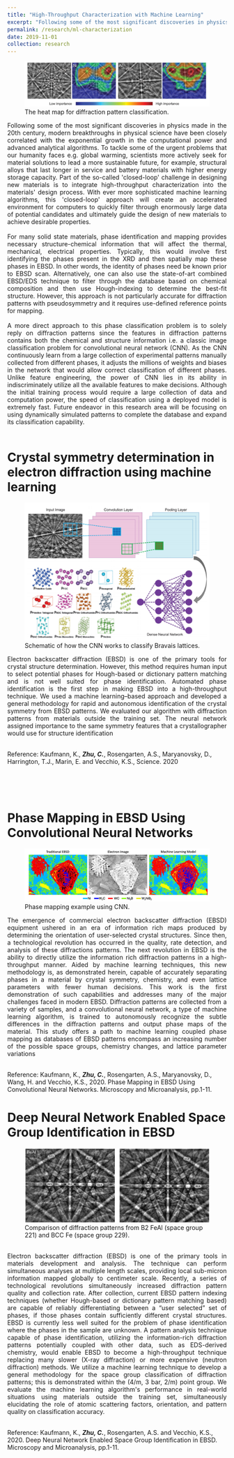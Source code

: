 ```yaml
---
title: "High-Throughput Characterization with Machine Learning"
excerpt: "Following some of the most significant discoveries in physics made in the 20th century, modern breakthroughs in physical science have been closely correlated with the exponential growth in the computational power and advanced analytical algorithms. To tackle some of the urgent problems that our humanity faces such as global warming, scientists more actively seek for material solutions to lead a more sustainable future, for example, structural alloys that last longer in service and battery materials with higher energy storage capacity. Part of the so-called 'closed-loop' challenge in designing new materials is to integrate high-throughput characterization into the materials' design process. With ever more sophisticated machine learning algorithms... <br/><img src='/images/ML-importance.png'>"
permalink: /research/ml-characterization
date: 2019-11-01
collection: research
---
```

<figure>
    <img src='/images/ML-importance.png' class="center"> 
    <figcaption> The heat map for diffraction pattern classification.</figcaption>
</figure>

<div style="text-align: justify"> Following some of the most significant discoveries in physics made in the 20th century, modern breakthroughs in physical science have been closely correlated with the exponential growth in the computational power and advanced analytical algorithms. To tackle some of the urgent problems that our humanity faces e.g. global warming, scientists more actively seek for material solutions to lead a more sustainable future, for example, structural alloys that last longer in service and battery materials with higher energy storage capacity. Part of the so-called 'closed-loop' challenge in designing new materials is to integrate high-throughput characterization into the materials' design process. With ever more sophisticated machine learning algorithms, this 'closed-loop' approach will create an accelerated environment for computers to quickly filter through enormously large data of potential candidates and ultimately guide the design of new materials to achieve desirable properties. </div>
<br />

<div style="text-align: justify"> For many solid state materials, phase identification and mapping provides necessary structure-chemical information that will affect the thermal, mechanical, electrical properties. Typically, this would involve first identifying the phases present in the XRD and then spatially map these phases in EBSD. In other words, the identity of phases need be known prior to EBSD scan. Alternatively, one can also use the state-of-art combined EBSD/EDS technique to filter through the database based on chemical composition and then use Hough-indexing to determine the best-fit structure. However, this approach is not particularly accurate for diffraction patterns with pseudosymmetry and it requires use-defined reference points for mapping. </div>
<br />

<div style="text-align: justify"> A more direct approach to this phase classification problem is to solely reply on diffraction patterns since the features in diffraction patterns contains both the chemical and structure information i.e. a classic image classification problem for convolutional neural network (CNN). As the CNN continuously learn from a large collection of experimental patterns manually collected from different phases, it adjusts the millions of weights and biases in the network that would allow correct classification of different phases. Unlike feature engineering, the power of CNN lies in its ability in indiscriminately utilize all the available features to make decisions. Although the initial training process would require a large collection of data and computation power, the speed of classification using a deployed model is extremely fast. Future endeavor in this research area will be focusing on using dynamically simulated patterns to complete the database and expand its classification capability. </div>
<br />


Crystal symmetry determination in electron diffraction using machine learning
====

<figure>
    <img src='/images/cnn-ebsd.png' class="center"> 
    <figcaption> Schematic of how the CNN works to classify Bravais lattices.</figcaption>
</figure>


<div style="text-align: justify"> Electron backscatter diffraction (EBSD) is one of the primary tools for crystal structure determination.
However, this method requires human input to select potential phases for Hough-based or dictionary pattern matching and is not well suited for phase identification. Automated phase identification is the first step in making EBSD into a high-throughput technique. We used a machine learning–based approach and developed a general methodology for rapid and autonomous identification of the crystal symmetry from EBSD patterns. We evaluated our algorithm with diffraction patterns from materials outside the training set. The neural network assigned importance to the same symmetry features that a crystallographer would use for structure identification</div>
<br />

Reference: Kaufmann, K., ***Zhu, C.***, Rosengarten, A.S., Maryanovsky, D., Harrington, T.J., Marin, E. and Vecchio, K.S., Science. 2020

<br />
<br />
<br />

Phase Mapping in EBSD Using Convolutional Neural Networks
====

<figure>
    <img src='/images/ML-phasemaps.png' class="center"> 
    <figcaption> Phase mapping example using CNN.</figcaption>
</figure>

<div style="text-align: justify"> The emergence of commercial electron backscatter diffraction (EBSD) equipment ushered in an era of information rich maps produced by determining the orientation of user-selected crystal structures. Since then, a technological revolution has occurred in the quality, rate detection, and analysis of these diffractions patterns. The next revolution in EBSD is the ability to directly utilize the information rich diffraction patterns in a high-throughput manner. Aided by machine learning techniques, this new methodology is, as demonstrated herein, capable of accurately separating phases in a material by crystal symmetry, chemistry, and even lattice parameters with fewer human decisions. This work is the first demonstration of such capabilities and addresses many of the major challenges faced in modern EBSD. Diffraction patterns are collected from a variety of samples, and a convolutional neural network, a type of machine learning algorithm, is trained to autonomously recognize the subtle differences in the diffraction patterns and output phase maps of the material. This study offers a path to machine learning coupled phase mapping as databases of EBSD patterns encompass an increasing number of the possible space groups, chemistry changes, and lattice parameter variations </div>
<br />

Reference: Kaufmann, K., ***Zhu, C.***, Rosengarten, A.S., Maryanovsky, D., Wang, H. and Vecchio, K.S., 2020. Phase Mapping in EBSD Using Convolutional Neural Networks. Microscopy and Microanalysis, pp.1-11. 

Deep Neural Network Enabled Space Group Identification in EBSD
=====

<figure>
    <img src='/images/space group-ml.png' class="center"> 
    <figcaption> Comparison of diffraction patterns from B2 FeAl (space group 221) and BCC Fe (space group 229). <figcaption>
</figure>
<br />

<div style="text-align: justify"> Electron backscatter diffraction (EBSD) is one of the primary tools in materials development and analysis. The technique can perform simultaneous analyses at multiple length scales, providing local sub-micron information mapped globally to centimeter scale. Recently, a series of technological revolutions simultaneously increased diffraction pattern quality and collection rate. After collection, current EBSD pattern indexing techniques (whether Hough-based or dictionary pattern matching based) are capable of reliably differentiating between a “user selected” set of phases, if those phases contain sufficiently different crystal structures. EBSD is currently less well suited for the problem of phase identification where the phases in the sample are unknown. A pattern analysis technique capable of phase identification, utilizing the information-rich diffraction patterns potentially coupled with other data, such as EDS-derived chemistry, would enable EBSD to become a high-throughput technique replacing many slower (X-ray diffraction) or more expensive (neutron diffraction) methods. We utilize a machine learning technique to develop a general methodology for the space group classification of diffraction patterns; this is demonstrated within the (4/m, 3 bar, 2/m) point group. We evaluate the machine learning algorithm's performance in real-world situations using materials outside the training set, simultaneously elucidating the role of atomic scattering factors, orientation, and pattern quality on classification accuracy. </div>
<br />

Reference: Kaufmann, K., ***Zhu, C.***, Rosengarten, A.S. and Vecchio, K.S., 2020. Deep Neural Network Enabled Space Group Identification in EBSD. Microscopy and Microanalysis, pp.1-11.
